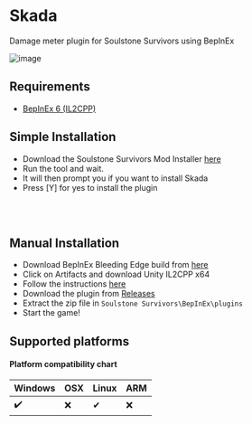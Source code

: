 # Skada
Damage meter plugin for Soulstone Survivors using BepInEx

![image](https://user-images.githubusercontent.com/104068185/230291789-d0ba747d-016c-4e3d-b48b-45581e9b6e78.png)


## Requirements
* [BepInEx 6 (IL2CPP)](https://docs.bepinex.dev/master/articles/user_guide/installation/unity_il2cpp.html)

## Simple Installation
* Download the Soulstone Survivors Mod Installer [here](https://github.com/SoulstoneAddons/SoulstoneModInstaller)
* Run the tool and wait.
* It will then prompt you if you want to install Skada
* Press [Y] for yes to install the plugin

</br>
</br>

## Manual Installation
* Download BepInEx Bleeding Edge build from [here](https://builds.bepinex.dev/projects/bepinex_be)
* Click on Artifacts and download Unity IL2CPP x64
* Follow the instructions [here](https://docs.bepinex.dev/master/articles/user_guide/installation/unity_il2cpp.html)
* Download the plugin from [Releases](https://github.com/SoulstoneMeter/Skada/releases/latest)
* Extract the zip file in `Soulstone Survivors\BepInEx\plugins`
* Start the game!

## Supported platforms
#### Platform compatibility chart

| Windows | OSX  | Linux | ARM |
|---------|------|-------|-----|
| ✔️     | ❌   | ✔     | ❌ |
